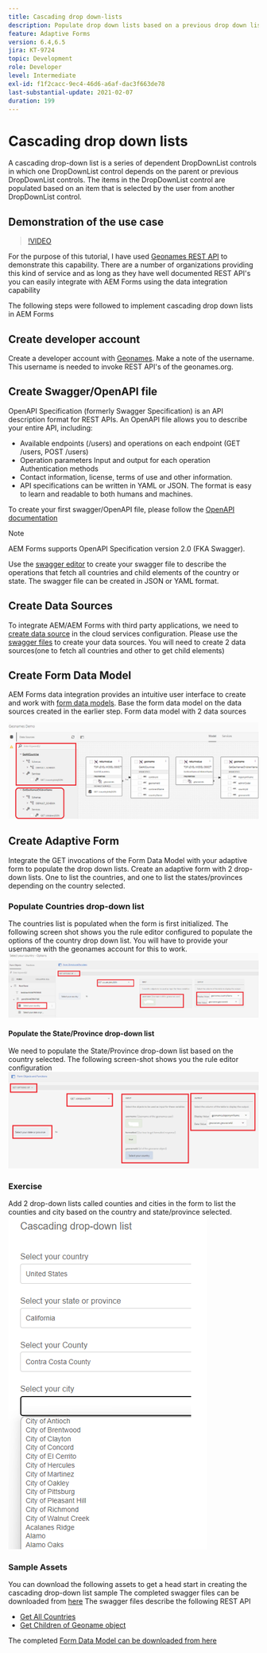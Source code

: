 ```yaml
---
title: Cascading drop down-lists
description: Populate drop down lists based on a previous drop down list selection.
feature: Adaptive Forms
version: 6.4,6.5
jira: KT-9724
topic: Development
role: Developer
level: Intermediate
exl-id: f1f2cacc-9ec4-46d6-a6af-dac3f663de78
last-substantial-update: 2021-02-07
duration: 199
---
```

# Cascading drop down lists

A cascading drop-down list is a series of dependent DropDownList controls in which one DropDownList control depends on the parent or previous DropDownList controls. The items in the DropDownList control are populated based on an item that is selected by the user from another DropDownList control.

## Demonstration of the use case

>[!VIDEO](https://video.tv.adobe.com/v/340344?quality=12&learn=on)

For the purpose of this tutorial, I have used [Geonames REST API](http://api.geonames.org/) to demonstrate this capability.
There are a number of organizations providing this kind of service and as long as they have well documented REST API's you can easily integrate with AEM Forms using the data integration capability

The following steps were followed to implement cascading drop down lists in AEM Forms

## Create developer account

Create a developer account with [Geonames](https://www.geonames.org/login). Make a note of the username. This username is needed to invoke REST API's of the geonames.org.

## Create Swagger/OpenAPI file

OpenAPI Specification (formerly Swagger Specification) is an API description format for REST APIs. An OpenAPI file allows you to describe your entire API, including:

* Available endpoints (/users) and operations on each endpoint (GET /users, POST /users)
* Operation parameters Input and output for each operation
Authentication methods
* Contact information, license, terms of use and other information.
* API specifications can be written in YAML or JSON. The format is easy to learn and readable to both humans and machines. 

To create your first swagger/OpenAPI file, please follow the [OpenAPI documentation](https://swagger.io/docs/specification/2-0/basic-structure/)

>[!NOTE] 
> AEM Forms supports OpenAPI Specification version 2.0 (FKA Swagger).

Use the [swagger editor](https://editor.swagger.io/) to create your swagger file to describe the operations that fetch all countries and child elements of the country or state. The swagger file can be created in JSON or YAML format. 

## Create Data Sources

To integrate AEM/AEM Forms with third party applications, we need to [create data source](https://experienceleague.adobe.com/docs/experience-manager-learn/forms/ic-web-channel-tutorial/parttwo.html) in the cloud services configuration. Please use the [swagger files](assets/geonames-swagger-files.zip) to create your data sources.
You will need to create 2 data sources(one to fetch all countries and other to get child elements)


## Create Form Data Model

AEM Forms data integration provides an intuitive user interface to create and work with [form data models](https://experienceleague.adobe.com/docs/experience-manager-65/forms/form-data-model/create-form-data-models.html). Base the form data model on the data sources created in the earlier step. Form data model with 2 data sources 

![fdm](assets/geonames-fdm.png)


## Create Adaptive Form 

Integrate the GET invocations of the Form Data Model with your adaptive form to populate the drop down lists.
Create an adaptive form with 2 drop-down lists. One to list the countries, and one to list the states/provinces depending on the country selected.

### Populate Countries drop-down list

The countries list is populated when the form is first initialized. The following screen shot shows you the rule editor configured to populate the options of the country drop down list. You will have to provide your username with the geonames account for this to work.
![get-countries](assets/get-countries-rule-editor.png)

#### Populate the State/Province drop-down list

We need to populate the State/Province drop-down list based on the country selected. The following screen-shot shows you the rule editor configuration
![state-province-options](assets/state-province-options.png)

### Exercise

Add 2 drop-down lists called counties and cities in the form to list the counties and city based on the country and state/province selected.
![exercise](assets/cascading-drop-down-exercise.png)


### Sample Assets

You can download the following assets to get a head start in creating the cascading drop-down list sample
The completed swagger files can be downloaded from [here](assets/geonames-swagger-files.zip)
The swagger files describe the following REST API
* [Get All Countries](http://api.geonames.org/countryInfoJSON?username=yourusername)
* [Get Children of Geoname object](http://api.geonames.org/children?formatted=true&geonameId=6252001&username=yourusername)

The completed [Form Data Model can be downloaded from here](assets/geonames-api-form-data-model.zip)
